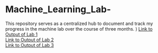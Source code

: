 # Machine_Learning_Lab-
This repository serves as a centralized hub to document and track my progress in the machine lab over the course of three months. 
)
[Link to Output of Lab 1](https://github.com/sanjana-singamsetty/Machine_Learning_Lab-/blob/main/Lab1_Sanjana_AP21110010018.ipynb)
</br>
[Link to Output of Lab 2](https://github.com/sanjana-singamsetty/Machine_Learning_Lab-/blob/main/Lab_2_AP21110010018.ipynb)
</br>
[Link to Output of Lab 3](https://github.com/sanjana-singamsetty/Machine_Learning_Lab-/blob/main/Lab_3_AP21110010018%20(1).ipynb)
